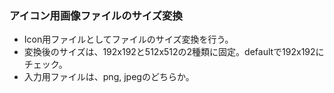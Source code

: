 ### アイコン用画像ファイルのサイズ変換
- Icon用ファイルとしてファイルのサイズ変換を行う。
- 変換後のサイズは、192x192と512x512の2種類に固定。defaultで192x192にチェック。
- 入力用ファイルは、png, jpegのどちらか。